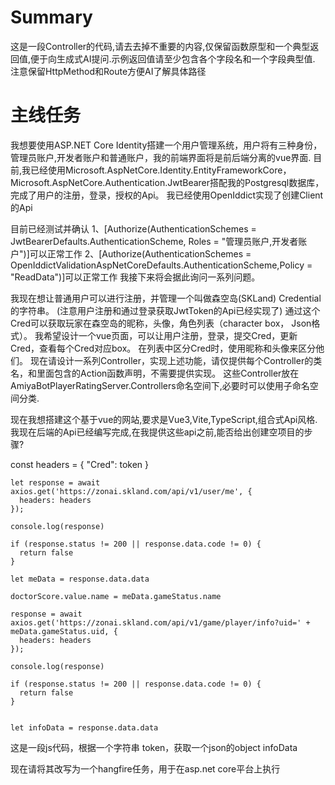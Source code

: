 # Summary

这是一段Controller的代码,请去去掉不重要的内容,仅保留函数原型和一个典型返回值,便于向生成式AI提问.示例返回值请至少包含各个字段名和一个字段典型值. 注意保留HttpMethod和Route方便AI了解具体路径

# 主线任务

我想要使用ASP.NET Core Identity搭建一个用户管理系统，用户将有三种身份，管理员账户,开发者账户和普通账户，我的前端界面将是前后端分离的vue界面.
目前,我已经使用Microsoft.AspNetCore.Identity.EntityFrameworkCore，Microsoft.AspNetCore.Authentication.JwtBearer搭配我的Postgresql数据库，完成了用户的注册，登录，授权的Api。
我已经使用OpenIddict实现了创建Client的Api

目前已经测试并确认
1、[Authorize(AuthenticationSchemes = JwtBearerDefaults.AuthenticationScheme, Roles = "管理员账户,开发者账户")]可以正常工作
2、[Authorize(AuthenticationSchemes = OpenIddictValidationAspNetCoreDefaults.AuthenticationScheme,Policy = "ReadData")]可以正常工作
我接下来将会据此询问一系列问题。

我现在想让普通用户可以进行注册，并管理一个叫做森空岛(SKLand) Credential的字符串。
(注意用户注册和通过登录获取JwtToken的Api已经实现了)
通过这个Cred可以获取玩家在森空岛的昵称，头像，角色列表（character box， Json格式）。
我希望设计一个vue页面，可以让用户注册，登录，提交Cred，更新Cred，查看每个Cred对应box。
在列表中区分Cred时，使用昵称和头像来区分他们。
现在请设计一系列Controller，实现上述功能，请仅提供每个Controller的类名，和里面包含的Action函数声明，不需要提供实现。
这些Controller放在AmiyaBotPlayerRatingServer.Controllers命名空间下,必要时可以使用子命名空间分类.

现在我想搭建这个基于vue的网站,要求是Vue3,Vite,TypeScript,组合式Api风格.
我现在后端的Api已经编写完成,在我提供这些api之前,能否给出创建空项目的步骤?

const headers = {
      "Cred": token
    }

    let response = await axios.get('https://zonai.skland.com/api/v1/user/me', {
      headers: headers
    });

    console.log(response)

    if (response.status != 200 || response.data.code != 0) {
      return false
    }

    let meData = response.data.data

    doctorScore.value.name = meData.gameStatus.name

    response = await axios.get('https://zonai.skland.com/api/v1/game/player/info?uid=' + meData.gameStatus.uid, {
      headers: headers
    });

    console.log(response)

    if (response.status != 200 || response.data.code != 0) {
      return false
    }


    let infoData = response.data.data

这是一段js代码，根据一个字符串 token，获取一个json的object infoData

现在请将其改写为一个hangfire任务，用于在asp.net core平台上执行
